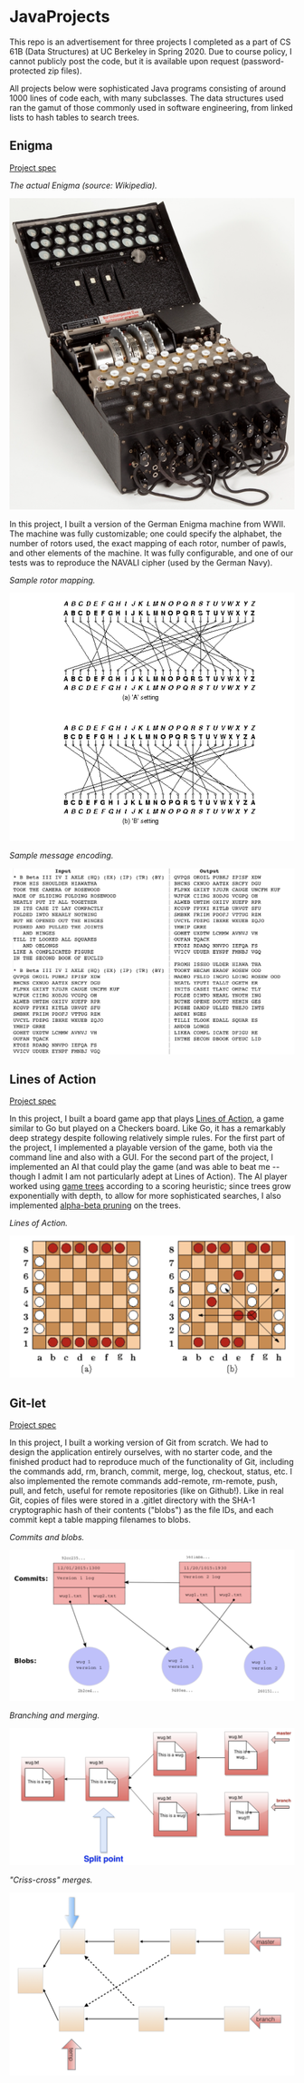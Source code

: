 # JavaProjects

This repo is an advertisement for three projects I completed as a part of CS 61B (Data Structures) at UC Berkeley in Spring 2020. Due to course policy, I cannot publicly post the code, but it is available upon request (password-protected zip files).

All projects below were sophisticated Java programs consisting of around 1000 lines of code each, with many subclasses. The data structures used ran the gamut of those commonly used in software engineering, from linked lists to hash tables to search trees.

## Enigma

[Project spec](https://inst.eecs.berkeley.edu/~cs61b/sp20/materials/proj/proj1/index.html)


*The actual Enigma (source: Wikipedia).*

![The actual Enigma (source: Wikipedia).](enigmaWikipedia.png)

In this project, I built a version of the German Enigma machine from WWII. The machine was fully customizable; one could specify the alphabet, the number of rotors used, the exact mapping of each rotor, number of pawls, and other elements of the machine. It was fully configurable, and one of our tests was to reproduce the NAVALI cipher (used by the German Navy).


*Sample rotor mapping.*

![Sample rotor mapping.](enigma1.png)


*Sample message encoding.*

![Sample message encoding.](enigma2.png)

## Lines of Action

[Project spec](https://inst.eecs.berkeley.edu/~cs61b/sp20/materials/proj/proj2/index.html)

In this project, I built a board game app that plays [Lines of Action](https://en.wikipedia.org/wiki/Lines_of_Action), a game similar to Go but played on a Checkers board. Like Go, it has a remarkably deep strategy despite following relatively simple rules. For the first part of the project, I implemented a playable version of the game, both via the command line and also with a GUI. For the second part of the project, I implemented an AI that could play the game (and was able to beat me -- though I admit I am not particularly adept at Lines of Action). The AI player worked using [game trees](https://en.wikipedia.org/wiki/Game_tree) according to a scoring heuristic; since trees grow exponentially with depth, to allow for more sophisticated searches, I also implemented [alpha-beta pruning](https://en.wikipedia.org/wiki/Alpha%E2%80%93beta_pruning) on the trees.


*Lines of Action.*

![Lines of Action.](loa1.png)


## Git-let

[Project spec](https://inst.eecs.berkeley.edu/~cs61b/sp20/materials/proj/proj3/index.html)

In this project, I built a working version of Git from scratch. We had to design the application entirely ourselves, with no starter code, and the finished product had to reproduce much of the functionality of Git, including the commands add, rm, branch, commit, merge, log, checkout, status, etc. I also implemented the remote commands add-remote, rm-remote, push, pull, and fetch, useful for remote repositories (like on Github!). Like in real Git, copies of files were stored in a .gitlet directory with the SHA-1 cryptographic hash of their contents ("blobs") as the file IDs, and each commit kept a table mapping filenames to blobs.


*Commits and blobs.*

![Commits and blobs.](gitlet1.png)


*Branching and merging.*

![Branching and merging.](gitlet2.png)


*"Criss-cross" merges.*

!["Criss-cross" merges.](gitlet3.png)
